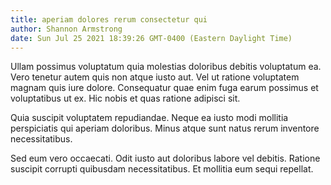 ```yaml
---
title: aperiam dolores rerum consectetur qui
author: Shannon Armstrong
date: Sun Jul 25 2021 18:39:26 GMT-0400 (Eastern Daylight Time)
---
```

Ullam possimus voluptatum quia molestias doloribus debitis voluptatum ea. Vero tenetur autem quis non atque iusto aut. Vel ut ratione voluptatem magnam quis iure dolore. Consequatur quae enim fuga earum possimus et voluptatibus ut ex. Hic nobis et quas ratione adipisci sit.

 Quia suscipit voluptatem repudiandae. Neque ea iusto modi mollitia perspiciatis qui aperiam doloribus. Minus atque sunt natus rerum inventore necessitatibus.

 Sed eum vero occaecati. Odit iusto aut doloribus labore vel debitis. Ratione suscipit corrupti quibusdam necessitatibus. Et mollitia eum sequi repellat.